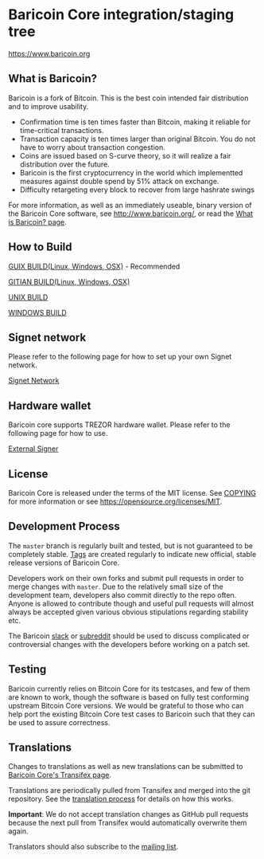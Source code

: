 Baricoin Core integration/staging tree
=====================================

https://www.baricoin.org

What is Baricoin?
----------------

Baricoin is a fork of Bitcoin. This is the best coin intended fair distribution and to improve usability.

 - Confirmation time is ten times faster than Bitcoin, making it reliable for time-critical transactions.
 - Transaction capacity is ten times larger than original Bitcoin. You do not have to worry about transaction congestion.
 - Coins are issued based on S-curve theory, so it will realize a fair distribution over the future.
 - Baricoin is the first cryptocurrency in the world which implementted measures against double spend by 51% attack on exchange.
 - Difficulty retargeting every block to recover from large hashrate swings


For more information, as well as an immediately useable, binary version of
the Baricoin Core software, see http://www.baricoin.org/, or read the
[What is Baricoin? page](http://www.baricoin.org/what-is-baricoin.php).

How to Build
------------

[GUIX BUILD(Linux, Windows, OSX)](./contrib/guix/README.md) - Recommended

[GITIAN BUILD(Linux, Windows, OSX)](./doc/gitian-building.md)

[UNIX BUILD](./doc/build-unix.md)

[WINDOWS BUILD](./doc/build-windows.md)

Signet network
--------------
Please refer to the following page for how to set up your own Signet network.

[Signet Network](./doc/signet.md)

Hardware wallet
---------------

Baricoin core supports TREZOR hardware wallet. Please refer to the following page for how to use.

[External Signer](./doc/external-signer.md)

License
-------

Baricoin Core is released under the terms of the MIT license. See [COPYING](COPYING) for more
information or see https://opensource.org/licenses/MIT.

Development Process
-------------------

The `master` branch is regularly built and tested, but is not guaranteed to be
completely stable. [Tags](https://github.com/baricoin/baricoin/tags) are created
regularly to indicate new official, stable release versions of Baricoin Core.

Developers work on their own forks and submit pull requests in order to merge
changes with `master`. Due to the relatively small size of the development team,
developers also commit directly to the repo often. Anyone is allowed to contribute
though and useful pull requests will almost always be accepted given various
obvious stipulations regarding stability etc. 

The Baricoin [slack](http://slack.baricoin.org/) or [subreddit](https://reddit.com/r/baricoin)
should be used to discuss complicated or controversial changes with the developers 
before working on a patch set.

Testing
-------

Baricoin currently relies on Bitcoin Core for its testcases, and few of them are
known to work, though the software is based on fully test conforming upstream 
Bitcoin Core versions. We would be grateful to those who can help port the existing
Bitcoin Core test cases to Baricoin such that they can be used to assure correctness.

Translations
------------

Changes to translations as well as new translations can be submitted to
[Baricoin Core's Transifex page](https://www.transifex.com/bitcoin/bitcoin/).

Translations are periodically pulled from Transifex and merged into the git repository. See the
[translation process](doc/translation_process.md) for details on how this works.

**Important**: We do not accept translation changes as GitHub pull requests because the next
pull from Transifex would automatically overwrite them again.

Translators should also subscribe to the [mailing list](https://groups.google.com/forum/#!forum/bitcoin-translators).
